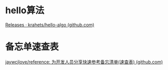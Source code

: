 # hello算法

[Releases · krahets/hello-algo (github.com)](https://github.com/krahets/hello-algo/releases)



# 备忘单速查表

[jaywcjlove/reference: 为开发人员分享快速参考备忘清单(速查表) (github.com)](https://github.com/jaywcjlove/reference)